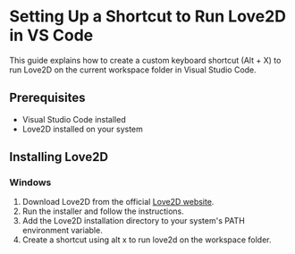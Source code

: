 # Setting Up a Shortcut to Run Love2D in VS Code

This guide explains how to create a custom keyboard shortcut (Alt + X) to run Love2D on the current workspace folder in Visual Studio Code.

## Prerequisites

- Visual Studio Code installed
- Love2D installed on your system

## Installing Love2D

### Windows
1. Download Love2D from the official [Love2D website](https://love2d.org/).
2. Run the installer and follow the instructions.
3. Add the Love2D installation directory to your system's PATH environment variable.
4. Create a shortcut using alt x to run love2d on the workspace folder.
  
